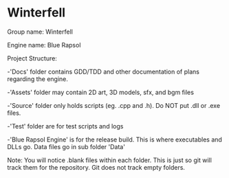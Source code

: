 # Winterfell


Group name: Winterfell

Engine name: Blue Rapsol



Project Structure:

-'Docs' folder contains GDD/TDD and other documentation of plans regarding the engine.

-'Assets' folder may contain 2D art, 3D models, sfx, and bgm files

-'Source' folder only holds scripts (eg. .cpp and .h). Do NOT put .dll or .exe files.

-'Test' folder are for test scripts and logs

-'Blue Rapsol Engine' is for the release build. This is where executables and DLLs go. Data files go in sub folder 'Data'

Note: You will notice .blank files within each folder. This is just so git will track them for the repository. Git does not track empty folders. 
